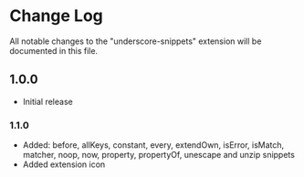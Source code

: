 # Change Log
All notable changes to the "underscore-snippets" extension will be documented in this file.

## 1.0.0
- Initial release 

### 1.1.0

- Added: before, allKeys, constant, every, extendOwn, isError, isMatch, matcher, noop, now, property, propertyOf, unescape and unzip snippets
- Added extension icon

